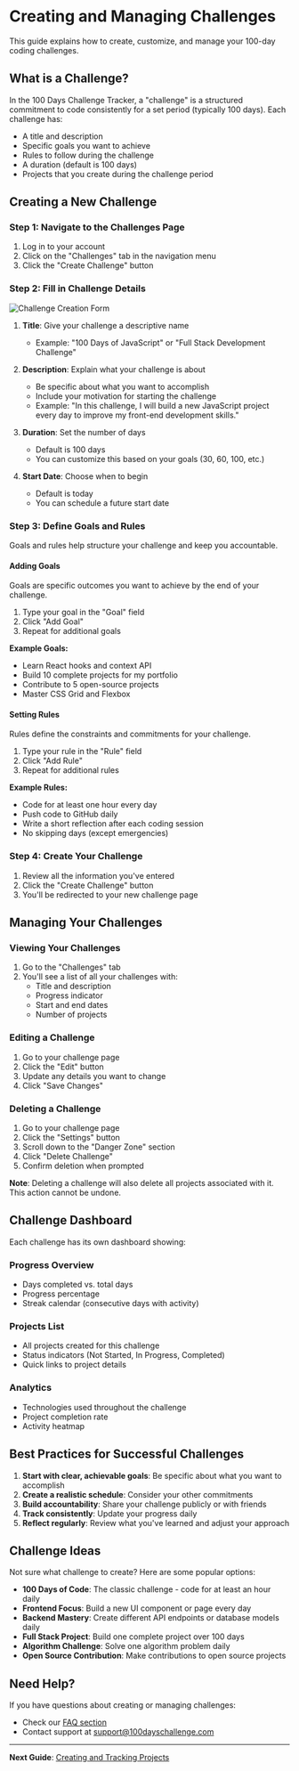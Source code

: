 # Creating and Managing Challenges

This guide explains how to create, customize, and manage your 100-day coding challenges.

## What is a Challenge?

In the 100 Days Challenge Tracker, a "challenge" is a structured commitment to code consistently for a set period (typically 100 days). Each challenge has:

- A title and description
- Specific goals you want to achieve
- Rules to follow during the challenge
- A duration (default is 100 days)
- Projects that you create during the challenge period

## Creating a New Challenge

### Step 1: Navigate to the Challenges Page

1. Log in to your account
2. Click on the "Challenges" tab in the navigation menu
3. Click the "Create Challenge" button

### Step 2: Fill in Challenge Details

![Challenge Creation Form](../images/challenge-form.png)

1. **Title**: Give your challenge a descriptive name
   - Example: "100 Days of JavaScript" or "Full Stack Development Challenge"

2. **Description**: Explain what your challenge is about
   - Be specific about what you want to accomplish
   - Include your motivation for starting the challenge
   - Example: "In this challenge, I will build a new JavaScript project every day to improve my front-end development skills."

3. **Duration**: Set the number of days
   - Default is 100 days
   - You can customize this based on your goals (30, 60, 100, etc.)

4. **Start Date**: Choose when to begin
   - Default is today
   - You can schedule a future start date

### Step 3: Define Goals and Rules

Goals and rules help structure your challenge and keep you accountable.

#### Adding Goals

Goals are specific outcomes you want to achieve by the end of your challenge.

1. Type your goal in the "Goal" field
2. Click "Add Goal"
3. Repeat for additional goals

**Example Goals:**
- Learn React hooks and context API
- Build 10 complete projects for my portfolio
- Contribute to 5 open-source projects
- Master CSS Grid and Flexbox

#### Setting Rules

Rules define the constraints and commitments for your challenge.

1. Type your rule in the "Rule" field
2. Click "Add Rule"
3. Repeat for additional rules

**Example Rules:**
- Code for at least one hour every day
- Push code to GitHub daily
- Write a short reflection after each coding session
- No skipping days (except emergencies)

### Step 4: Create Your Challenge

1. Review all the information you've entered
2. Click the "Create Challenge" button
3. You'll be redirected to your new challenge page

## Managing Your Challenges

### Viewing Your Challenges

1. Go to the "Challenges" tab
2. You'll see a list of all your challenges with:
   - Title and description
   - Progress indicator
   - Start and end dates
   - Number of projects

### Editing a Challenge

1. Go to your challenge page
2. Click the "Edit" button
3. Update any details you want to change
4. Click "Save Changes"

### Deleting a Challenge

1. Go to your challenge page
2. Click the "Settings" button
3. Scroll down to the "Danger Zone" section
4. Click "Delete Challenge"
5. Confirm deletion when prompted

**Note**: Deleting a challenge will also delete all projects associated with it. This action cannot be undone.

## Challenge Dashboard

Each challenge has its own dashboard showing:

### Progress Overview
- Days completed vs. total days
- Progress percentage
- Streak calendar (consecutive days with activity)

### Projects List
- All projects created for this challenge
- Status indicators (Not Started, In Progress, Completed)
- Quick links to project details

### Analytics
- Technologies used throughout the challenge
- Project completion rate
- Activity heatmap

## Best Practices for Successful Challenges

1. **Start with clear, achievable goals**: Be specific about what you want to accomplish
2. **Create a realistic schedule**: Consider your other commitments
3. **Build accountability**: Share your challenge publicly or with friends
4. **Track consistently**: Update your progress daily
5. **Reflect regularly**: Review what you've learned and adjust your approach

## Challenge Ideas

Not sure what challenge to create? Here are some popular options:

- **100 Days of Code**: The classic challenge - code for at least an hour daily
- **Frontend Focus**: Build a new UI component or page every day
- **Backend Mastery**: Create different API endpoints or database models daily
- **Full Stack Project**: Build one complete project over 100 days
- **Algorithm Challenge**: Solve one algorithm problem daily
- **Open Source Contribution**: Make contributions to open source projects

## Need Help?

If you have questions about creating or managing challenges:

- Check our [FAQ section](../faq.md)
- Contact support at support@100dayschallenge.com

---

**Next Guide**: [Creating and Tracking Projects](./tracking-projects.md)